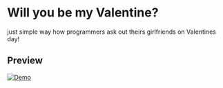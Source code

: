 # Will you be my Valentine?
just simple way how programmers ask out theirs girlfriends on Valentines day!

 ## Preview
 [![Demo](https://img.youtube.com/vi/ctPFp4Ppdgc/0.jpg)](https://www.youtube.com/watch?v=ctPFp4Ppdgc)

